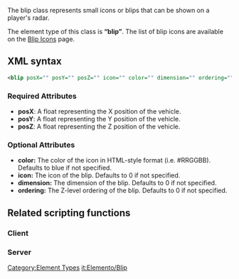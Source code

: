 The blip class represents small icons or blips that can be shown on a player's radar.

The element type of this class is **“blip”**. The list of blip icons are available on the [Blip Icons](/docs/blip_icons.md "wikilink") page.

XML syntax
----------

``` xml
<blip posX="" posY="" posZ="" icon="" color="" dimension="" ordering=""/>
```

### Required Attributes

-   **posX**: A float representing the X position of the vehicle.
-   **posY**: A float representing the Y position of the vehicle.
-   **posZ**: A float representing the Z position of the vehicle.

### Optional Attributes

-   **color:** The color of the icon in HTML-style format (i.e. \#RRGGBB). Defaults to blue if not specified.
-   **icon:** The icon of the blip. Defaults to 0 if not specified.
-   **dimension:** The dimension of the blip. Defaults to 0 if not specified.
-   **ordering:** The Z-level ordering of the blip. Defaults to 0 if not specified.

Related scripting functions
---------------------------

### Client

### Server

[Category:Element Types](/docs/category:element_types.md "wikilink") [it:Elemento/Blip](/it:Elemento/Blip.md "wikilink")
